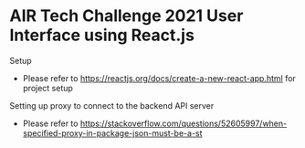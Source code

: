 # AIR Tech Challenge 2021 User Interface using React.js
Setup
- Please refer to https://reactjs.org/docs/create-a-new-react-app.html for project setup 

Setting up proxy to connect to the backend API server
- Please refer to https://stackoverflow.com/questions/52605997/when-specified-proxy-in-package-json-must-be-a-st
